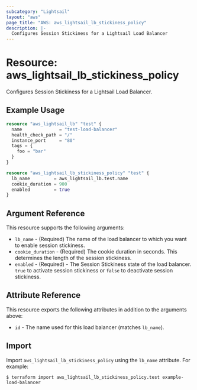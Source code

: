 ```yaml
---
subcategory: "Lightsail"
layout: "aws"
page_title: "AWS: aws_lightsail_lb_stickiness_policy"
description: |-
  Configures Session Stickiness for a Lightsail Load Balancer
---
```


# Resource: aws_lightsail_lb_stickiness_policy

Configures Session Stickiness for a Lightsail Load Balancer.

## Example Usage

```terraform
resource "aws_lightsail_lb" "test" {
  name              = "test-load-balancer"
  health_check_path = "/"
  instance_port     = "80"
  tags = {
    foo = "bar"
  }
}

resource "aws_lightsail_lb_stickiness_policy" "test" {
  lb_name         = aws_lightsail_lb.test.name
  cookie_duration = 900
  enabled         = true
}
```

## Argument Reference

This resource supports the following arguments:

* `lb_name` - (Required) The name of the load balancer to which you want to enable session stickiness.
* `cookie_duration` - (Required) The cookie duration in seconds. This determines the length of the session stickiness.
* `enabled` - (Required) - The Session Stickiness state of the load balancer. `true` to activate session stickiness or `false` to deactivate session stickiness.

## Attribute Reference

This resource exports the following attributes in addition to the arguments above:

* `id` - The name used for this load balancer (matches `lb_name`).

## Import

Import `aws_lightsail_lb_stickiness_policy` using the `lb_name` attribute. For example:

```
$ terraform import aws_lightsail_lb_stickiness_policy.test example-load-balancer
```
